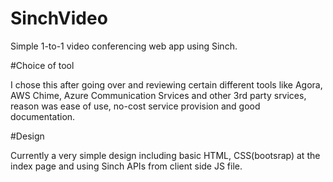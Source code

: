 # SinchVideo

Simple 1-to-1 video conferencing web app using Sinch.

#Choice of tool

I chose this after going over and reviewing certain different tools like Agora, AWS Chime, Azure Communication Srvices and other 3rd party srvices, reason was ease of use, no-cost service provision and good documentation.

#Design

Currently a very simple design including basic HTML, CSS(bootsrap) at the index page and using Sinch APIs from client side JS file.
 
